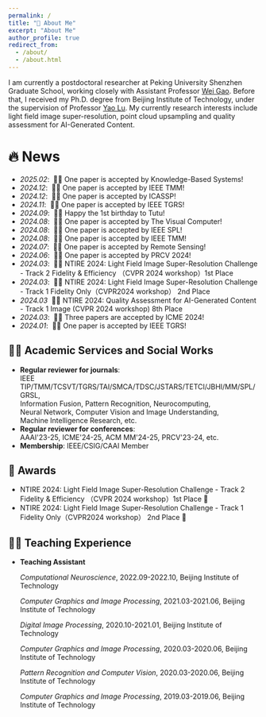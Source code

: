 ```yaml
---
permalink: /
title: "👨‍ About Me"
excerpt: "About Me"
author_profile: true
redirect_from: 
  - /about/
  - /about.html
---
```


I am currently a postdoctoral researcher at Peking University Shenzhen Graduate School, working closely with Assistant Professor   [Wei Gao](https://gaowei262.github.io/). Before that, I received my Ph.D. degree from Beijing Institute of Technology, under the supervision of Professor [Yao Lu](https://www.smbu.edu.cn/info/5721/77061.htm). My currently research interests include light field image super-resolution, point cloud upsampling and quality assessment for AI-Generated Content. 

🔥 News
======
- *2025.02*: &nbsp;🎉🎉 One paper is accepted by Knowledge-Based Systems!
- *2024.12*: &nbsp;🎉🎉 One paper is accepted by IEEE TMM!
- *2024.12*: &nbsp;🎉🎉 One paper is accepted by ICASSP!
- *2024.11*: &nbsp;🎉🎉 One paper is accepted by IEEE TGRS!
- *2024.09*: &nbsp;🎂🎂 Happy the 1st birthday to Tutu! 
- *2024.08*: &nbsp;🎉🎉 One paper is accepted by The Visual Computer!
- *2024.08*: &nbsp;🎉🎉 One paper is accepted by IEEE SPL!
- *2024.08*: &nbsp;🎉🎉 One paper is accepted by IEEE TMM!
- *2024.07*: &nbsp;🎉🎉 One paper is accepted by Remote Sensing!
- *2024.06*: &nbsp;🎉🎉 One paper is accepted by PRCV 2024!
- *2024.03*: &nbsp;🎉🎉 NTIRE 2024: Light Field Image Super-Resolution Challenge - Track 2 Fidelity &
Efficiency （CVPR 2024 workshop）1st Place
- *2024.03*: &nbsp;🎉🎉 NTIRE 2024: Light Field Image Super-Resolution Challenge - Track 1 Fidelity Only（CVPR2024 workshop） 2nd Place
- *2024.03*  &nbsp;🎉🎉 NTIRE 2024: Quality Assessment for AI-Generated Content - Track 1 Image
(CVPR 2024 workshop) 8th Place
- *2024.03*: &nbsp;🎉🎉 Three papers are accepted by ICME 2024!
- *2024.01*: &nbsp;🎉🎉 One paper is accepted by IEEE TGRS!

[//]: # (📖 Selected Publications)

[//]: # (======)

[//]: # ()
[//]: # (- **[Paper Title Number 1]&#40;http://academicpages.github.io/files/paper1.pdf&#41;**<br>)

[//]: # (  *Author&#40;s&#41;*<br>)

[//]: # (  **Conference Name**, Year)

🧑‍🔬 Academic Services and Social Works
------
- **Regular reviewer for journals**:<br>
IEEE TIP/TMM/TCSVT/TGRS/TAI/SMCA/TDSC/JSTARS/TETCI/JBHI/MM/SPL/GRSL, <br>Information Fusion, Pattern Recognition, Neurocomputing, <br> Neural Network, Computer Vision and Image Understanding, 
<br> Machine Intelligence Research, etc.
- **Regular reviewer for conferences**: <br>AAAI'23-25, ICME'24-25, ACM MM'24-25, PRCV'23-24, etc.
- **Membership**: IEEE/CSIG/CAAI Member

🎇 Awards
------
- NTIRE 2024: Light Field Image Super-Resolution Challenge - Track 2 Fidelity &
Efficiency （CVPR 2024 workshop）1st Place 🥇
- NTIRE 2024: Light Field Image Super-Resolution Challenge - Track 1 Fidelity Only（CVPR2024 workshop） 2nd Place 🥈


👨‍🏫  Teaching Experience
------

* **Teaching Assistant**<br>

    *Computational Neuroscience*, 2022.09-2022.10, Beijing Institute of Technology<br>
    
    *Computer Graphics and Image Processing*, 2021.03-2021.06, Beijing Institute of Technology<br>
    
    *Digital Image Processing*, 2020.10-2021.01, Beijing Institute of Technology<br>
    
    *Computer Graphics and Image Processing*, 2020.03-2020.06, Beijing Institute of Technology<br>
    
    *Pattern Recognition and Computer Vision*, 2020.03-2020.06, Beijing Institute of Technology<br>
    
    *Computer Graphics and Image Processing*, 2019.03-2019.06, Beijing Institute of Technology<br>